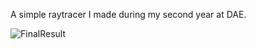 A simple raytracer I made during my second year at DAE.

![FinalResult](https://github.com/RenzoDepoortere/GraphicsProgramming-Raytracer/assets/95619804/d2e6cf44-6c9a-48bf-8ef8-98e0993973c1)
